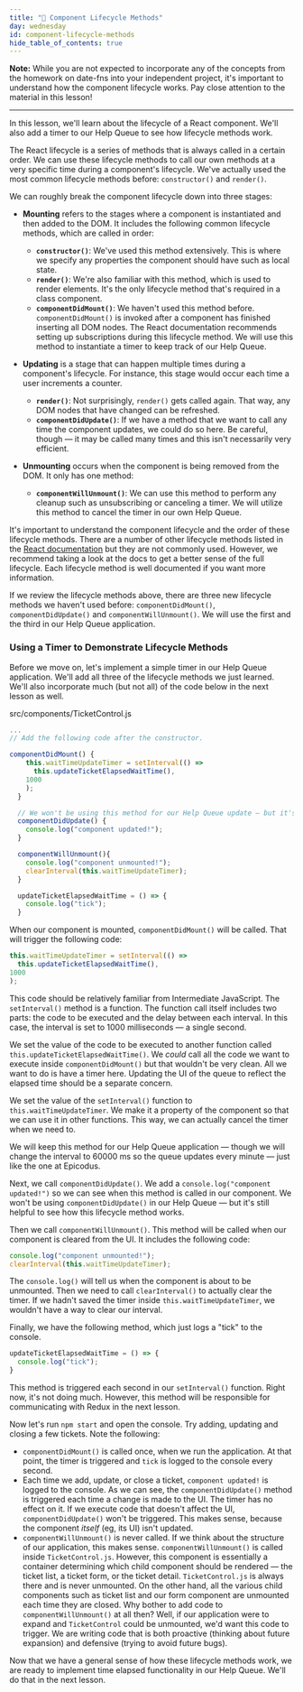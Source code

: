 ```yaml
---
title: "📓 Component Lifecycle Methods"
day: wednesday
id: component-lifecycle-methods
hide_table_of_contents: true
---
```


**Note:** While you are not expected to incorporate any of the concepts from the homework on date-fns into your independent project, it's important to understand how the component lifecycle works. Pay close attention to the material in this lesson!

---

In this lesson, we'll learn about the lifecycle of a React component. We'll also add a timer to our Help Queue to see how lifecycle methods work.

The React lifecycle is a series of methods that is always called in a certain order. We can use these lifecycle methods to call our own methods at a very specific time during a component's lifecycle. We've actually used the most common lifecycle methods before: `constructor()` and `render()`.

We can roughly break the component lifecycle down into three stages:

* **Mounting** refers to the stages where a component is instantiated and then added to the DOM. It includes the following common lifecycle methods, which are called in order:

  * **`constructor()`**: We've used this method extensively. This is where we specify any properties the component should have such as local state.
  * **`render()`**: We're also familiar with this method, which is used to render elements. It's the only lifecycle method that's required in a class component.
  * **`componentDidMount()`**: We haven't used this method before. `componentDidMount()` is invoked after a component has finished inserting all DOM nodes. The React documentation recommends setting up subscriptions during this lifecycle method. We will use this method to instantiate a timer to keep track of our Help Queue.

* **Updating** is a stage that can happen multiple times during a component's lifecycle. For instance, this stage would occur each time a user increments a counter.
  * **`render()`**: Not surprisingly, `render()` gets called again. That way, any DOM nodes that have changed can be refreshed.
  * **`componentDidUpdate()`**: If we have a method that we want to call any time the component updates, we could do so here. Be careful, though — it may be called many times and this isn't necessarily very efficient.

* **Unmounting** occurs when the component is being removed from the DOM. It only has one method:

  * **`componentWillUnmount()`**: We can use this method to perform any cleanup such as unsubscribing or canceling a timer. We will utilize this method to cancel the timer in our own Help Queue.

It's important to understand the component lifecycle and the order of these lifecycle methods. There are a number of other lifecycle methods listed in the [React documentation](https://reactjs.org/docs/react-component.html) but they are not commonly used. However, we recommend taking a look at the docs to get a better sense of the full lifecycle. Each lifecycle method is well documented if you want more information.

If we review the lifecycle methods above, there are three new lifecycle methods we haven't used before: `componentDidMount()`, `componentDidUpdate()` and `componentWillUnmount()`. We will use the first and the third in our Help Queue application.

### Using a Timer to Demonstrate Lifecycle Methods

Before we move on, let's implement a simple timer in our Help Queue application. We'll add all three of the lifecycle methods we just learned. We'll also incorporate much (but not all) of the code below in the next lesson as well.

<div class="filename">src/components/TicketControl.js</div>

```js
...
// Add the following code after the constructor.

componentDidMount() {
    this.waitTimeUpdateTimer = setInterval(() =>
      this.updateTicketElapsedWaitTime(),
    1000
    );
  }

  // We won't be using this method for our Help Queue update — but it's important to see how it works.
  componentDidUpdate() {
    console.log("component updated!");
  }

  componentWillUnmount(){
    console.log("component unmounted!");
    clearInterval(this.waitTimeUpdateTimer);
  }

  updateTicketElapsedWaitTime = () => {
    console.log("tick");
  }
```

When our component is mounted, `componentDidMount()` will be called. That will trigger the following code: 

```js
this.waitTimeUpdateTimer = setInterval(() =>
  this.updateTicketElapsedWaitTime(),
1000
);
```

This code should be relatively familiar from Intermediate JavaScript. The `setInterval()` method is a function. The function call itself includes two parts: the code to be executed and the delay between each interval. In this case, the interval is set to 1000 milliseconds — a single second.

We set the value of the code to be executed to another function called `this.updateTicketElapsedWaitTime()`. We _could_ call all the code we want to execute inside `componentDidMount()` but that wouldn't be very clean. All we want to do is have a timer here. Updating the UI of the queue to reflect the elapsed time should be a separate concern.

We set the value of the `setInterval()` function to `this.waitTimeUpdateTimer`. We make it a property of the component so that we can use it in other functions. This way, we can actually cancel the timer when we need to.

We will keep this method for our Help Queue application — though we will change the interval to 60000 ms so the queue updates every minute — just like the one at Epicodus.

Next, we call `componentDidUpdate()`. We add a `console.log("component updated!")` so we can see when this method is called in our component. We won't be using `componentDidUpdate()` in our Help Queue — but it's still helpful to see how this lifecycle method works.

Then we call `componentWillUnmount()`. This method will be called when our component is cleared from the UI. It includes the following code:

```js
console.log("component unmounted!");
clearInterval(this.waitTimeUpdateTimer);
```

The `console.log()` will tell us when the component is about to be unmounted. Then we need to call `clearInterval()` to actually clear the timer. If we hadn't saved the timer inside `this.waitTimeUpdateTimer`, we wouldn't have a way to clear our interval.

Finally, we have the following method, which just logs a "tick" to the console.

```js
updateTicketElapsedWaitTime = () => {
  console.log("tick");
}
```

This method is triggered each second in our `setInterval()` function. Right now, it's not doing much. However, this method will be responsible for communicating with Redux in the next lesson.

Now let's run `npm start` and open the console. Try adding, updating and closing a few tickets. Note the following:

* `componentDidMount()` is called once, when we run the application. At that point, the timer is triggered and `tick` is logged to the console every second.
* Each time we add, update, or close a ticket, `component updated!` is logged to the console. As we can see, the `componentDidUpdate()` method is triggered each time a change is made to the UI. The timer has no effect on it. If we execute code that doesn't affect the UI, `componentDidUpdate()` won't be triggered. This makes sense, because the component _itself_ (eg, its UI) isn't updated.
* `componentWillUnmount()` is never called. If we think about the structure of our application, this makes sense. `componentWillUnmount()` is called inside `TicketControl.js`. However, this component is essentially a container determining which child component should be rendered — the ticket list, a ticket form, or the ticket detail. `TicketControl.js` is always there and is never unmounted. On the other hand, all the various child components such as ticket list and our form component are unmounted each time they are closed. Why bother to add code to `componentWillUnmount()` at all then? Well, if our application were to expand and `TicketControl` could be unmounted, we'd want this code to trigger. We are writing code that is both proactive (thinking about future expansion) and defensive (trying to avoid future bugs).

Now that we have a general sense of how these lifecycle methods work, we are ready to implement time elapsed functionality in our Help Queue. We'll do that in the next lesson.
